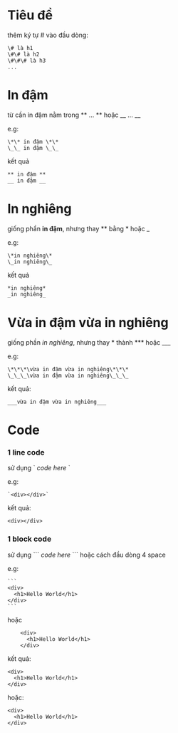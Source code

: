 # Tiêu đề

thêm ký tự \# vào đầu dòng:

    \# là h1
    \#\# là h2
    \#\#\# là h3
    ...

# In đậm

từ cần in đậm nằm trong \*\* ... \*\* hoặc \_\_ ... \_\_

e.g:

    \*\* in đậm \*\*
    \_\_ in đậm \_\_

kết quả

    ** in đậm **
    __ in đậm __

# In nghiêng

giống phần **in đậm**, nhưng thay \*\* bằng \* hoặc \_

e.g:

    \*in nghiêng\*
    \_in nghiêng\_

kết quả

    *in nghiêng*
    _in nghiêng_

# Vừa in đậm vừa in nghiêng

giống phần _in nghiêng_, nhưng thay \* thành \*\*\* hoặc \_\_\_

e.g:

    \*\*\*\vừa in đậm vừa in nghiêng\*\*\*
    \_\_\_\vừa in đậm vừa in nghiêng\_\_\_

kết quả:

    ___vừa in đậm vừa in nghiêng___

# Code

### 1 line code

sử dụng \` _code here_ \`

e.g:

    `<div></div>`

kết quả:

    <div></div>

### 1 block code

sử dụng \`\`\` _code here_ \`\`\` hoặc cách đầu dòng 4 space

e.g:

    ```
    <div>
      <h1>Hello World</h1>
    </div>
    ```

hoặc

        <div>
          <h1>Hello World</h1>
        </div>

kết quả:

```
<div>
  <h1>Hello World</h1>
</div>
```

hoặc:

    <div>
      <h1>Hello World</h1>
    </div>
